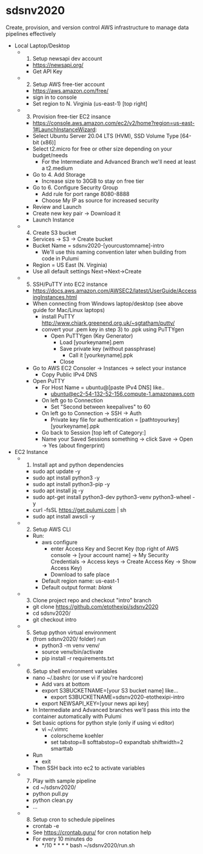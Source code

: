 # sdsnv2020
Create, provision, and version control AWS infrastructure to manage data pipelines effectively

- Local Laptop/Desktop
    - 1) Setup newsapi dev account 
        - https://newsapi.org/
        - Get API Key
    - 2) Setup AWS free-tier account
        - https://aws.amazon.com/free/
        - sign in to console
        - Set region to N. Virginia (us-east-1) [top right]
    - 3) Provision free-tier EC2 insance
        - https://console.aws.amazon.com/ec2/v2/home?region=us-east-1#LaunchInstanceWizard:
        - Select Ubuntu Server 20.04 LTS (HVM), SSD Volume Type [64-bit (x86)]
        - Select t2.micro for free or other size depending on your budget/needs
            - For the Intermediate and Advanced Branch we'll need at least a t2.medium
        - Go to 4. Add Storage
            - Increase size to 30GB to stay on free tier
        - Go to 6. Configure Security Group
            - Add rule for port range 8080-8888 
            - Choose My IP as source for increased security
        - Review and Launch
        - Create new key pair -> Download it
        - Launch Instance
    - 4) Create S3 bucket
        - Services -> S3 -> Create bucket
        - Bucket Name = sdsnv2020-[yourcustomname]-intro
            - We'll use this naming convention later when building from code in Pulumi
        - Region = US East (N. Virginia)
        - Use all default settings Next->Next->Create
    - 5) SSH/PuTTY into EC2 instance
        - https://docs.aws.amazon.com/AWSEC2/latest/UserGuide/AccessingInstances.html
        - When connecting from Windows laptop/desktop (see above guide for Mac/Linux laptops)
            - install PuTTY http://www.chiark.greenend.org.uk/~sgtatham/putty/
            - convert your .pem key in step 3) to .ppk using PuTTYgen
                - Open PuTTYgen (Key Generator)
                    - Load [yourkeyname].pem
                    - Save private key (without passphrase)
                        - Call it [yourkeyname].ppk
                    - Close
        - Go to AWS EC2 Consoler -> Instances -> select your instance
            - Copy Public IPv4 DNS
        - Open PuTTY
            - For Host Name = ubuntu@[paste IPv4 DNS] like..
                - ubuntu@ec2-54-132-52-156.compute-1.amazonaws.com
            - On left go to Connection
                - Set "Second between keepalives" to 60
            - On left go to Connection -> SSH -> Auth
                - Private key file for authentication = [pathtoyourkey]\[yourkeyname].ppk
            - Go back to Session [top left of Category:]
            - Name your Saved Sessions something -> click Save -> Open -> Yes (about fingerprint)
- EC2 Instance
    - 1) Install apt and python dependencies
        - sudo apt update -y
        - sudo apt install python3 -y
        - sudo apt install python3-pip -y
        - sudo apt install jq -y
        - sudo apt-get install python3-dev python3-venv python3-wheel -y
        - curl -fsSL https://get.pulumi.com | sh
        - sudo apt install awscli -y
    - 2) Setup AWS CLI
        - Run:
            - aws configure
                - enter Access Key and Secret Key (top right of AWS console -> [your account name] -> My Security Credentials -> Access keys -> Create Access Key -> Show Access Key)
                - Download to safe place
            - Default region name: us-east-1
            - Default output format: *blank*
    - 3) Clone project repo and checkout "intro" branch
        - git clone https://github.com/etothexipi/sdsnv2020
        - cd sdsnv2020/
        - git checkout intro
    - 5) Setup python virtual environment
        - (from sdsnv2020/ folder) run
            - python3 -m venv venv/
            - source venv/bin/activate
            - pip install -r requirements.txt
    - 6) Setup shell environment variables
        - nano ~/.bashrc (or use vi if you're hardcore)
            - Add vars at bottom
            - export S3BUCKETNAME=[your S3 bucket name] like...
                - export S3BUCKETNAME=sdsnv2020-etothexipi-intro
            - export NEWSAPI_KEY=[your news api key]
        - In Intermediate and Advanced branches we'll pass this into the container automatically with Pulumi
        - Set basic options for python style (only if using vi editor)
            - vi ~/.vimrc
                - colorscheme koehler
                - set tabstop=8 softtabstop=0 expandtab shiftwidth=2 smarttab
        - Run 
            - exit
        - Then SSH back into ec2 to activate variables
    - 7) Play with sample pipeline
        - cd ~/sdsnv2020/
        - python pull.py 
        - python clean.py 
        - ...
    - 8) Setup cron to schedule pipelines
        - crontab -e
        - See https://crontab.guru/ for cron notation help
        - For every 10 minutes do
            - */10 * * * * bash ~/sdsnv2020/run.sh
